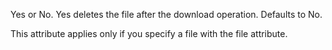 Yes or No. Yes deletes the file after the download operation. Defaults to No.

This attribute applies only if you specify a file with the file attribute.